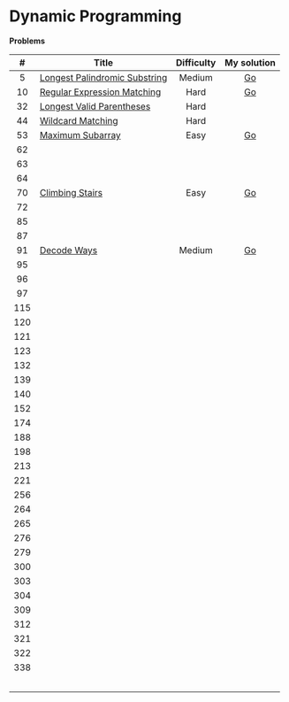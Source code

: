 # Dynamic Programming



**Problems**

|  #   | Title                                                        | Difficulty |                         My solution                          |
| :--: | ------------------------------------------------------------ | :--------: | :----------------------------------------------------------: |
|  5   | [Longest Palindromic Substring](https://github.com/Apollo4634/LeetCode/blob/master/problem/string/0005_LongestPalindromicSubstring.md) |   Medium   | [Go](https://github.com/Apollo4634/LeetCode/tree/master/src/string/solution/LongestPalindromicSubstring.java) |
|  10  | [Regular Expression Matching](https://github.com/Apollo4634/LeetCode/blob/master/problem/string/0010_RegularExpressionMatching.md) |    Hard    | [Go](https://github.com/Apollo4634/LeetCode/tree/master/src/string/solution/RegularExpressionMatching.java) |
|  32  | [Longest Valid Parentheses](https://leetcode.com/problems/longest-valid-parentheses) |    Hard    |                                                              |
|  44  | [Wildcard Matching](https://leetcode.com/problems/wildcard-matching) |    Hard    |                                                              |
|  53  | [Maximum Subarray](https://leetcode.com/problems/maximum-subarray) |    Easy    | [Go](https://github.com/Apollo4634/LeetCode/blob/master/src/array/solution/MaximumSubarray_53.java) |
|  62  |                                                              |            |                                                              |
|  63  |                                                              |            |                                                              |
|  64  |                                                              |            |                                                              |
|  70  | [Climbing Stairs](https://leetcode.com/problems/climbing-stairs) |    Easy    | [Go](https://github.com/Apollo4634/LeetCode/blob/master/src/dynamic_programming/solution/ClimbingStairs_70.java) |
|  72  |                                                              |            |                                                              |
|  85  |                                                              |            |                                                              |
|  87  |                                                              |            |                                                              |
|  91  | [Decode Ways](https://leetcode.com/problems/decode-ways)     |   Medium   | [Go](https://github.com/Apollo4634/LeetCode/tree/master/src/string/solution/DecodeWays_91.java) |
|  95  |                                                              |            |                                                              |
|  96  |                                                              |            |                                                              |
|  97  |                                                              |            |                                                              |
| 115  |                                                              |            |                                                              |
| 120  |                                                              |            |                                                              |
| 121  |                                                              |            |                                                              |
| 123  |                                                              |            |                                                              |
| 132  |                                                              |            |                                                              |
| 139  |                                                              |            |                                                              |
| 140  |                                                              |            |                                                              |
| 152  |                                                              |            |                                                              |
| 174  |                                                              |            |                                                              |
| 188  |                                                              |            |                                                              |
| 198  |                                                              |            |                                                              |
| 213  |                                                              |            |                                                              |
| 221  |                                                              |            |                                                              |
| 256  |                                                              |            |                                                              |
| 264  |                                                              |            |                                                              |
| 265  |                                                              |            |                                                              |
| 276  |                                                              |            |                                                              |
| 279  |                                                              |            |                                                              |
| 300  |                                                              |            |                                                              |
| 303  |                                                              |            |                                                              |
| 304  |                                                              |            |                                                              |
| 309  |                                                              |            |                                                              |
| 312  |                                                              |            |                                                              |
| 321  |                                                              |            |                                                              |
| 322  |                                                              |            |                                                              |
| 338  |                                                              |            |                                                              |
|      |                                                              |            |                                                              |
|      |                                                              |            |                                                              |
|      |                                                              |            |                                                              |
|      |                                                              |            |                                                              |
|      |                                                              |            |                                                              |